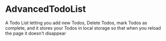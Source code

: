 # AdvancedTodoList

A Todo List letting you add new Todos, Delete Todos, mark Todos as complete, and it stores your Todos in local storage so that when you reload the page it doesn't disappear
